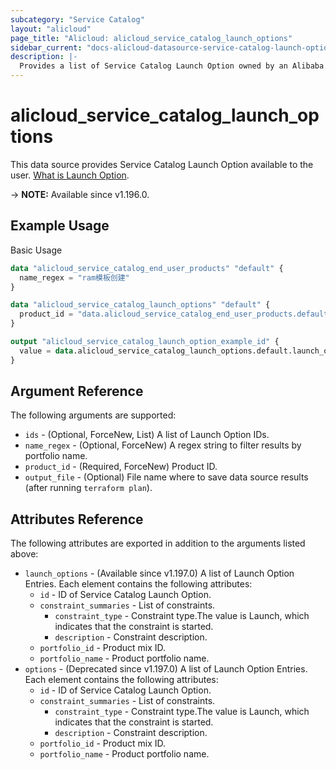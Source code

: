 ```yaml
---
subcategory: "Service Catalog"
layout: "alicloud"
page_title: "Alicloud: alicloud_service_catalog_launch_options"
sidebar_current: "docs-alicloud-datasource-service-catalog-launch-options"
description: |-
  Provides a list of Service Catalog Launch Option owned by an Alibaba Cloud account.
---
```


# alicloud_service_catalog_launch_options

This data source provides Service Catalog Launch Option available to the user. [What is Launch Option](https://www.alibabacloud.com/help/en/service-catalog/developer-reference/api-servicecatalog-2021-09-01-listlaunchoptions).

-> **NOTE:** Available since v1.196.0.

## Example Usage

Basic Usage

```terraform
data "alicloud_service_catalog_end_user_products" "default" {
  name_regex = "ram模板创建"
}

data "alicloud_service_catalog_launch_options" "default" {
  product_id = "data.alicloud_service_catalog_end_user_products.default.end_user_products.0.id"
}

output "alicloud_service_catalog_launch_option_example_id" {
  value = data.alicloud_service_catalog_launch_options.default.launch_options.0.id
}
```

## Argument Reference

The following arguments are supported:

* `ids` - (Optional, ForceNew, List) A list of Launch Option IDs.
* `name_regex` - (Optional, ForceNew) A regex string to filter results by portfolio name.
* `product_id` - (Required, ForceNew) Product ID.
* `output_file` - (Optional) File name where to save data source results (after running `terraform plan`).

## Attributes Reference

The following attributes are exported in addition to the arguments listed above:

* `launch_options` - (Available since v1.197.0) A list of Launch Option Entries. Each element contains the following attributes:
  * `id` - ID of Service Catalog Launch Option.
  * `constraint_summaries` - List of constraints.
    * `constraint_type` - Constraint type.The value is Launch, which indicates that the constraint is started.
    * `description` - Constraint description.
  * `portfolio_id` - Product mix ID.
  * `portfolio_name` - Product portfolio name.
* `options` - (Deprecated since v1.197.0) A list of Launch Option Entries. Each element contains the following attributes:
  * `id` - ID of Service Catalog Launch Option.
  * `constraint_summaries` - List of constraints.
    * `constraint_type` - Constraint type.The value is Launch, which indicates that the constraint is started.
    * `description` - Constraint description.
  * `portfolio_id` - Product mix ID.
  * `portfolio_name` - Product portfolio name.